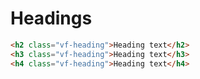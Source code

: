 # Headings

```html
<h2 class="vf-heading">Heading text</h2>
<h3 class="vf-heading">Heading text</h3>
<h4 class="vf-heading">Heading text</h4>
```